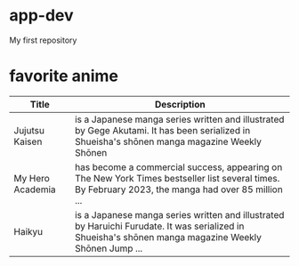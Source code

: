 # app-dev
My first repository
# favorite anime
| Title      | Description |
| ----------- | ----------- |
| Jujutsu Kaisen      | is a Japanese manga series written and illustrated by Gege Akutami. It has been serialized in Shueisha's shōnen manga magazine Weekly Shōnen       |
| My Hero Academia   | has become a commercial success, appearing on The New York Times bestseller list several times. By February 2023, the manga had over 85 million ...        |
| Haikyu      |  is a Japanese manga series written and illustrated by Haruichi Furudate. It was serialized in Shueisha's shōnen manga magazine Weekly Shōnen Jump ...       |

[^1]: This is the first footnote.

[^bignote]: Here's one with multiple paragraphs and code.

    Indent paragraphs to include them in the footnote.

    `{ my code }`
